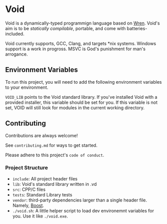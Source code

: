 # Void

Void is a dynamically-typed programmign language based on
[Wren](https://wren.io). Void's aim is to be _statically compilable_, portable,
and come with batteries-included.

Void currently supports, GCC, Clang, and targets *nix systems. Windows support
is a work in progross. MSVC is God's punishment for man's arrogance.

## Environment Variables

To run this project, you will need to add the following environment variables to
your environment.

`VOID_LIB` points to the Void standard library. If you've installed Void with a
provided installer, this variable should be set for you. If this variable is not
set, VOID will still look for modules in the current working directory.

## Contributing

Contributions are always welcome!

See `contributing.md` for ways to get started.

Please adhere to this project's `code of conduct`.

### Project Structure

- `include`: All project header files
- `lib`: Void's standard library written in .vd
- `src`: CPP/C files
- `tests`: Standard Library tests
- `vendor`: third-party dependencies larger than a single header file. Namely,
  [Boost](https://boost.org).
- `./void.sh`: A little helper script to load dev environemnt variables for you.
  Use it like `./void.exe`.
